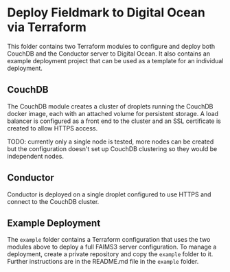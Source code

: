 # Deploy Fieldmark to Digital Ocean via Terraform

This folder contains two Terraform modules to configure and deploy both CouchDB
and the Conductor server to Digital Ocean.   It also contains an example deployment
project that can be used as a template for an individual deployment.

## CouchDB

The CouchDB module creates a cluster of droplets running the CouchDB docker image, each
with an attached volume for persistent storage. A load balancer is configured as a front
end to the cluster and an SSL certificate is created to allow HTTPS access.

TODO: currently only a single node is tested, more nodes can be created but the configuration
doesn't set up CouchDB clustering so they would be independent nodes.

## Conductor

Conductor is deployed on a single droplet configured to use HTTPS and connect to the CouchDB
cluster.

## Example Deployment

The `example` folder contains a Terraform configuration that uses the two modules
above to deploy a full FAIMS3 server configuration.  To manage a deployment, create
a private repository and copy the `example` folder to it.  Further instructions
are in the README.md file in the `example` folder.
